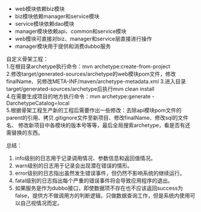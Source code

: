 * web模块依赖biz模块
* biz模块依赖manager和service模块
* service模块依赖dao模块
* manager模块依赖api、common和service模块
* web模块可直接对biz、manager和service层直接进行操作
* manager模块用于提供和消费dubbo服务

自定义骨架工程：  
1.在根目录archetype执行命令：mvn archetype:create-from-project  
2.修改target/generated-sources/archetype的web模块pom文件，修改finalName、另修改META-INF/maven/archetype-metadata.xml
3.进入目录target/generated-sources/archetype后执行mvn clean install  
4.在需要生成项目的地方执行命令：mvn archetype:generate -DarchetypeCatalog=local  
5.根据骨架工程生产新的工程后需要作出一些修改：去除api模块pom文件的parent的引用、拷贝.gitignore文件至新项目、修改finalName、修改sql的文件名、
修改新项目中各模块的版本号等等，最后全局搜索archetype，看是否有还需替换的东西。

总结：  
1. info级别的日志用于记录调用情况、参数信息和返回值情况。  
2. warn级别的日志用于记录会出现潜在错误的情形。  
3. error级别的日志指出虽然发生错误事件，但仍然不影响系统的继续运行。 
4. fatal级别的日志指出每个严重的错误事件将会导致应用程序的退出。 
5. 如果服务是作为dubbo接口，即使数据项不存在也不应该返回success为false，提供方不做调用方的判断逻辑，只做数据查询工作，但是系统内使用可以自己视情况而定。  
